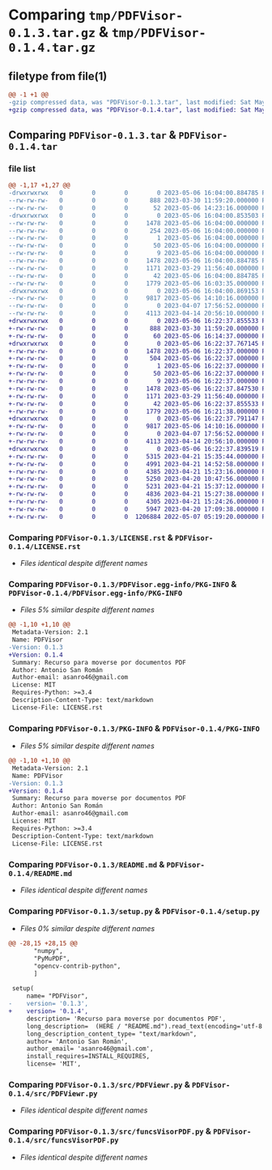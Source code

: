 # Comparing `tmp/PDFVisor-0.1.3.tar.gz` & `tmp/PDFVisor-0.1.4.tar.gz`

## filetype from file(1)

```diff
@@ -1 +1 @@
-gzip compressed data, was "PDFVisor-0.1.3.tar", last modified: Sat May  6 16:04:00 2023, max compression
+gzip compressed data, was "PDFVisor-0.1.4.tar", last modified: Sat May  6 16:22:37 2023, max compression
```

## Comparing `PDFVisor-0.1.3.tar` & `PDFVisor-0.1.4.tar`

### file list

```diff
@@ -1,17 +1,27 @@
-drwxrwxrwx   0        0        0        0 2023-05-06 16:04:00.884785 PDFVisor-0.1.3/
--rw-rw-rw-   0        0        0      888 2023-03-30 11:59:20.000000 PDFVisor-0.1.3/LICENSE.rst
--rw-rw-rw-   0        0        0       52 2023-05-06 14:23:16.000000 PDFVisor-0.1.3/MANIFEST.in
-drwxrwxrwx   0        0        0        0 2023-05-06 16:04:00.853503 PDFVisor-0.1.3/PDFVisor.egg-info/
--rw-rw-rw-   0        0        0     1478 2023-05-06 16:04:00.000000 PDFVisor-0.1.3/PDFVisor.egg-info/PKG-INFO
--rw-rw-rw-   0        0        0      254 2023-05-06 16:04:00.000000 PDFVisor-0.1.3/PDFVisor.egg-info/SOURCES.txt
--rw-rw-rw-   0        0        0        1 2023-05-06 16:04:00.000000 PDFVisor-0.1.3/PDFVisor.egg-info/dependency_links.txt
--rw-rw-rw-   0        0        0       50 2023-05-06 16:04:00.000000 PDFVisor-0.1.3/PDFVisor.egg-info/requires.txt
--rw-rw-rw-   0        0        0        9 2023-05-06 16:04:00.000000 PDFVisor-0.1.3/PDFVisor.egg-info/top_level.txt
--rw-rw-rw-   0        0        0     1478 2023-05-06 16:04:00.884785 PDFVisor-0.1.3/PKG-INFO
--rw-rw-rw-   0        0        0     1171 2023-03-29 11:56:40.000000 PDFVisor-0.1.3/README.md
--rw-rw-rw-   0        0        0       42 2023-05-06 16:04:00.884785 PDFVisor-0.1.3/setup.cfg
--rw-rw-rw-   0        0        0     1779 2023-05-06 16:03:35.000000 PDFVisor-0.1.3/setup.py
-drwxrwxrwx   0        0        0        0 2023-05-06 16:04:00.869153 PDFVisor-0.1.3/src/
--rw-rw-rw-   0        0        0     9817 2023-05-06 14:10:16.000000 PDFVisor-0.1.3/src/PDFViewr.py
--rw-rw-rw-   0        0        0        0 2023-04-07 17:56:52.000000 PDFVisor-0.1.3/src/__init__.py
--rw-rw-rw-   0        0        0     4113 2023-04-14 20:56:10.000000 PDFVisor-0.1.3/src/funcsVisorPDF.py
+drwxrwxrwx   0        0        0        0 2023-05-06 16:22:37.855533 PDFVisor-0.1.4/
+-rw-rw-rw-   0        0        0      888 2023-03-30 11:59:20.000000 PDFVisor-0.1.4/LICENSE.rst
+-rw-rw-rw-   0        0        0       60 2023-05-06 16:14:37.000000 PDFVisor-0.1.4/MANIFEST.in
+drwxrwxrwx   0        0        0        0 2023-05-06 16:22:37.767145 PDFVisor-0.1.4/PDFVisor.egg-info/
+-rw-rw-rw-   0        0        0     1478 2023-05-06 16:22:37.000000 PDFVisor-0.1.4/PDFVisor.egg-info/PKG-INFO
+-rw-rw-rw-   0        0        0      504 2023-05-06 16:22:37.000000 PDFVisor-0.1.4/PDFVisor.egg-info/SOURCES.txt
+-rw-rw-rw-   0        0        0        1 2023-05-06 16:22:37.000000 PDFVisor-0.1.4/PDFVisor.egg-info/dependency_links.txt
+-rw-rw-rw-   0        0        0       50 2023-05-06 16:22:37.000000 PDFVisor-0.1.4/PDFVisor.egg-info/requires.txt
+-rw-rw-rw-   0        0        0        9 2023-05-06 16:22:37.000000 PDFVisor-0.1.4/PDFVisor.egg-info/top_level.txt
+-rw-rw-rw-   0        0        0     1478 2023-05-06 16:22:37.847530 PDFVisor-0.1.4/PKG-INFO
+-rw-rw-rw-   0        0        0     1171 2023-03-29 11:56:40.000000 PDFVisor-0.1.4/README.md
+-rw-rw-rw-   0        0        0       42 2023-05-06 16:22:37.855533 PDFVisor-0.1.4/setup.cfg
+-rw-rw-rw-   0        0        0     1779 2023-05-06 16:21:38.000000 PDFVisor-0.1.4/setup.py
+drwxrwxrwx   0        0        0        0 2023-05-06 16:22:37.791147 PDFVisor-0.1.4/src/
+-rw-rw-rw-   0        0        0     9817 2023-05-06 14:10:16.000000 PDFVisor-0.1.4/src/PDFViewr.py
+-rw-rw-rw-   0        0        0        0 2023-04-07 17:56:52.000000 PDFVisor-0.1.4/src/__init__.py
+-rw-rw-rw-   0        0        0     4113 2023-04-14 20:56:10.000000 PDFVisor-0.1.4/src/funcsVisorPDF.py
+drwxrwxrwx   0        0        0        0 2023-05-06 16:22:37.839519 PDFVisor-0.1.4/src/img/
+-rw-rw-rw-   0        0        0     5315 2023-04-21 15:35:44.000000 PDFVisor-0.1.4/src/img/avanceDeshabilitado.png
+-rw-rw-rw-   0        0        0     4991 2023-04-21 14:52:58.000000 PDFVisor-0.1.4/src/img/avanceHighlight.png
+-rw-rw-rw-   0        0        0     4385 2023-04-21 15:23:16.000000 PDFVisor-0.1.4/src/img/avanceHighlightPressed.png
+-rw-rw-rw-   0        0        0     5250 2023-04-20 10:47:56.000000 PDFVisor-0.1.4/src/img/avanceNormal.png
+-rw-rw-rw-   0        0        0     5231 2023-04-21 15:37:12.000000 PDFVisor-0.1.4/src/img/retroDeshabilitado.png
+-rw-rw-rw-   0        0        0     4836 2023-04-21 15:27:38.000000 PDFVisor-0.1.4/src/img/retroHighlight.png
+-rw-rw-rw-   0        0        0     4305 2023-04-21 15:24:26.000000 PDFVisor-0.1.4/src/img/retroHighlightPressed.png
+-rw-rw-rw-   0        0        0     5947 2023-04-20 17:09:38.000000 PDFVisor-0.1.4/src/img/retroNormal.png
+-rw-rw-rw-   0        0        0  1206884 2022-05-07 05:19:20.000000 PDFVisor-0.1.4/src/times.ttf
```

### Comparing `PDFVisor-0.1.3/LICENSE.rst` & `PDFVisor-0.1.4/LICENSE.rst`

 * *Files identical despite different names*

### Comparing `PDFVisor-0.1.3/PDFVisor.egg-info/PKG-INFO` & `PDFVisor-0.1.4/PDFVisor.egg-info/PKG-INFO`

 * *Files 5% similar despite different names*

```diff
@@ -1,10 +1,10 @@
 Metadata-Version: 2.1
 Name: PDFVisor
-Version: 0.1.3
+Version: 0.1.4
 Summary: Recurso para moverse por documentos PDF
 Author: Antonio San Román
 Author-email: asanro46@gmail.com
 License: MIT
 Requires-Python: >=3.4
 Description-Content-Type: text/markdown
 License-File: LICENSE.rst
```

### Comparing `PDFVisor-0.1.3/PKG-INFO` & `PDFVisor-0.1.4/PKG-INFO`

 * *Files 5% similar despite different names*

```diff
@@ -1,10 +1,10 @@
 Metadata-Version: 2.1
 Name: PDFVisor
-Version: 0.1.3
+Version: 0.1.4
 Summary: Recurso para moverse por documentos PDF
 Author: Antonio San Román
 Author-email: asanro46@gmail.com
 License: MIT
 Requires-Python: >=3.4
 Description-Content-Type: text/markdown
 License-File: LICENSE.rst
```

### Comparing `PDFVisor-0.1.3/README.md` & `PDFVisor-0.1.4/README.md`

 * *Files identical despite different names*

### Comparing `PDFVisor-0.1.3/setup.py` & `PDFVisor-0.1.4/setup.py`

 * *Files 0% similar despite different names*

```diff
@@ -28,15 +28,15 @@
       "numpy",
       "PyMuPDF",
       "opencv-contrib-python",
       ] 
 
 setup(
     name= "PDFVisor",
-    version= '0.1.3',
+    version= '0.1.4',
     description= 'Recurso para moverse por documentos PDF',
     long_description=  (HERE / "README.md").read_text(encoding='utf-8'),
     long_description_content_type= "text/markdown",
     author= 'Antonio San Román',
     author_email= 'asanro46@gmail.com',
     install_requires=INSTALL_REQUIRES,
     license= 'MIT',
```

### Comparing `PDFVisor-0.1.3/src/PDFViewr.py` & `PDFVisor-0.1.4/src/PDFViewr.py`

 * *Files identical despite different names*

### Comparing `PDFVisor-0.1.3/src/funcsVisorPDF.py` & `PDFVisor-0.1.4/src/funcsVisorPDF.py`

 * *Files identical despite different names*

